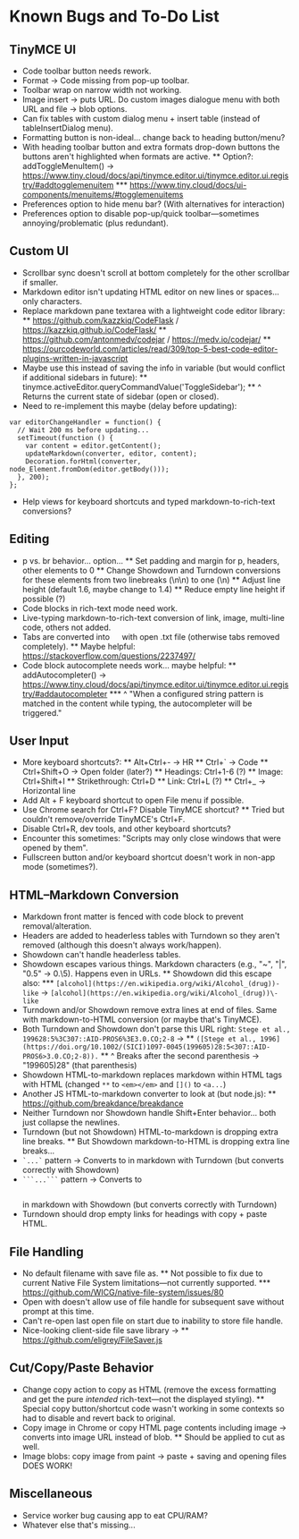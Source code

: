 # Known Bugs and To-Do List

## TinyMCE UI

* Code toolbar button needs rework.
* Format -> Code missing from pop-up toolbar.
* Toolbar wrap on narrow width not working.
* Image insert -> puts URL. Do custom images dialogue menu with both URL and file -> blob options.
* Can fix tables with custom dialog menu + insert table (instead of tableInsertDialog menu).
* Formatting button is non-ideal... change back to heading button/menu?
* With heading toolbar button and extra formats drop-down buttons the buttons aren't highlighted when formats are active.
** Option?: addToggleMenuItem() -> https://www.tiny.cloud/docs/api/tinymce.editor.ui/tinymce.editor.ui.registry/#addtogglemenuitem
*** https://www.tiny.cloud/docs/ui-components/menuitems/#togglemenuitems
* Preferences option to hide menu bar? (With alternatives for interaction)
* Preferences option to disable pop-up/quick toolbar—sometimes annoying/problematic (plus redundant).

## Custom UI

* Scrollbar sync doesn't scroll at bottom completely for the other scrollbar if smaller.
* Markdown editor isn't updating HTML editor on new lines or spaces... only characters.
* Replace markdown pane textarea with a lightweight code editor library:
** https://github.com/kazzkiq/CodeFlask / https://kazzkiq.github.io/CodeFlask/
** https://github.com/antonmedv/codejar / https://medv.io/codejar/
** https://ourcodeworld.com/articles/read/309/top-5-best-code-editor-plugins-written-in-javascript
* Maybe use this instead of saving the info in variable (but would conflict if additional sidebars in future):
** tinymce.activeEditor.queryCommandValue('ToggleSidebar');
** ^ Returns the current state of sidebar (open or closed).
* Need to re-implement this maybe (delay before updating):
```
var editorChangeHandler = function() {
  // Wait 200 ms before updating...
  setTimeout(function () {
    var content = editor.getContent();
    updateMarkdown(converter, editor, content);
    Decoration.forHtml(converter, node_Element.fromDom(editor.getBody()));
  }, 200);
};
```
* Help views for keyboard shortcuts and typed markdown-to-rich-text conversions?

## Editing

* p vs. br behavior... option...
** Set padding and margin for p, headers, other elements to 0
** Change Showdown and Turndown conversions for these elements from two linebreaks (\n\n) to one (\n)
** Adjust line height (default 1.6, maybe change to 1.4)
** Reduce empty line height if possible (?)
* Code blocks in rich-text mode need work.
* Live-typing markdown-to-rich-text conversion of link, image, multi-line code, others not added.
* Tabs are converted into &emsp; with open .txt file (otherwise tabs removed completely).
** Maybe helpful: https://stackoverflow.com/questions/2237497/
* Code block autocomplete needs work... maybe helpful:
** addAutocompleter() -> https://www.tiny.cloud/docs/api/tinymce.editor.ui/tinymce.editor.ui.registry/#addautocompleter
*** ^ "When a configured string pattern is matched in the content while typing, the autocompleter will be triggered."

## User Input

* More keyboard shortcuts?:
** Alt+Ctrl+- -> HR
** Ctrl+` -> Code
** Ctrl+Shift+O -> Open folder (later?)
** Headings: Ctrl+1-6 (?)
** Image: Ctrl+Shift+I
** Strikethrough: Ctrl+D
** Link: Ctrl+L (?)
** Ctrl+_ -> Horizontal line
* Add Alt + F keyboard shortcut to open File menu if possible.
* Use Chrome search for Ctrl+F? Disable TinyMCE shortcut?
** Tried but couldn't remove/override TinyMCE's Ctrl+F.
* Disable Ctrl+R, dev tools, and other keyboard shortcuts?
* Encounter this sometimes: "Scripts may only close windows that were opened by them".
* Fullscreen button and/or keyboard shortcut doesn't work in non-app mode (sometimes?).

## HTML–Markdown Conversion

* Markdown front matter is fenced with code block to prevent removal/alteration.
* Headers are added to headerless tables with Turndown so they aren't removed (although this doesn't always work/happen).
* Showdown can't handle headerless tables.
* Showdown escapes various things. Markdown characters (e.g., "~", "|", "0.5" -> 0.\5). Happens even in URLs.
** Showdown did this escape also:
*** `[alcohol](https://en.wikipedia.org/wiki/Alcohol_(drug))-like` -> `[alcohol](https://en.wikipedia.org/wiki/Alcohol_(drug))\-like`
* Turndown and/or Showdown remove extra lines at end of files. Same with markdown-to-HTML conversion (or maybe that's TinyMCE).
* Both Turndown and Showdown don't parse this URL right: `Stege et al., 199628:5%3C307::AID-PROS6%3E3.0.CO;2-8` ->
** `([Stege et al., 1996](https://doi.org/10.1002/(SICI)1097-0045(199605)28:5<307::AID-PROS6>3.0.CO;2-8)).`
** ^ Breaks after the second parenthesis -> "199605)28" (that parenthesis)
* Showdown HTML-to-markdown replaces markdown within HTML tags with HTML (changed `**` to `<em></em>` and `[]()` to `<a...`)
* Another JS HTML-to-markdown converter to look at (but node.js):
** https://github.com/breakdance/breakdance
* Neither Turndown nor Showdown handle Shift+Enter behavior... both just collapse the newlines.
* Turndown (but not Showdown) HTML-to-markdown is dropping extra line breaks.
** But Showdown markdown-to-HTML is dropping extra line breaks...
* ``` `...` ``` pattern -> Converts to <span><code></span></code> in markdown with Turndown (but converts correctly with Showdown)
* ` ```...``` ` pattern -> Converts to <pre></pre> in markdown with Showdown (but converts correctly with Turndown)
* Turndown should drop empty links for headings with copy + paste HTML.

## File Handling

* No default filename with save file as.
** Not possible to fix due to current Native File System limitations—not currently supported.
*** https://github.com/WICG/native-file-system/issues/80
* Open with doesn't allow use of file handle for subsequent save without prompt at this time.
* Can't re-open last open file on start due to inability to store file handle.
* Nice-looking client-side file save library ->
** https://github.com/eligrey/FileSaver.js

## Cut/Copy/Paste Behavior

* Change copy action to copy as HTML (remove the excess formatting and get the pure *intended* rich-text—not the displayed styling).
** Special copy button/shortcut code wasn't working in some contexts so had to disable and revert back to original.
* Copy image in Chrome or copy HTML page contents including image -> converts into image URL instead of blob.
** Should be applied to cut as well.
* Image blobs: copy image from paint -> paste + saving and opening files DOES WORK!

## Miscellaneous

* Service worker bug causing app to eat CPU/RAM?
* Whatever else that's missing...

